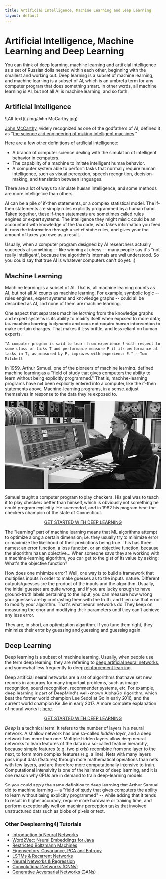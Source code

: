```yaml
---
title: Artificial Intelligence, Machine Learning and Deep Learning
layout: default
---
```


# Artificial Intelligence, Machine Learning and Deep Learning

You can think of deep learning, machine learning and artificial intelligence as a set of Russian dolls nested within each other, beginning with the smallest and working out. Deep learning is a subset of machine learning, and machine learning is a subset of AI, which is an umbrella term for any computer program that does something smart. In other words, all machine learning is AI, but not all AI is machine learning, and so forth. 

## Artificial Intelligence

![Alt text](./img/John McCarthy.jpg)

[John McCarthy](https://en.wikipedia.org/wiki/John_McCarthy_(computer_scientist)), widely recognized as one of the godfathers of AI, defined it as "[the science and engineering of making intelligent machines](http://www-formal.stanford.edu/jmc/whatisai/node1.html)."

Here are a few other definitions of artificial intelligence:

* A branch of computer science dealing with the simulation of intelligent behavior in computers.
* The capability of a machine to imitate intelligent human behavior.
* A computer system able to perform tasks that normally require human intelligence, such as visual perception, speech recognition, decision-making, and translation between languages.

There are a lot of ways to simulate human intelligence, and some methods are more intelligence than others. 

AI can be a pile of if-then statements, or a complex statistical model. The if-then statements are simply rules explicitly programmed by a human hand. Taken together, these if-then statements are sometimes called rules engines or expert systems. The intelligence they might mimic could be an accountant with knowledge of the tax code, who takes information you feed it, runs the information through a set of static rules, and gives your the amount of taxes you owe as a result. 

Usually, when a computer program designed by AI researchers actually succeeds at something -- like winning at chess -- many people say it's "not really intelligent", because the algorithm's internals are well understood. So you could say that true AI is whatever computers can't do yet. ;)

## Machine Learning 

Machine learning is a subset of AI. That is, all machine learning counts as AI, but not all AI counts as machine learning. For example, symbolic logic -- rules engines, expert systems and knowledge graphs -- could all be described as AI, and none of them are machine learning. 

One aspect that separates machine *learning* from the knowledge graphs and expert systems is its ability to modify itself when exposed to more data; i.e. machine learning is dynamic and does not require human intervention to make certain changes. That makes it less brittle, and less reliant on human experts.

```
"A computer program is said to learn from experience E with respect to some class of tasks T and performance measure P if its performance at tasks in T, as measured by P, improves with experience E." --Tom Mitchell
```

In 1959, Arthur Samuel, one of the pioneers of machine learning, defined machine learning as a "field of study that gives computers the ability to learn without being explicitly programmed." That is, machine-learning programs have not been explicitly entered into a computer, like the if-then statements above. Machine-learning programs, in a sense, adjust themselves in response to the data they're exposed to. 

![Alt text](./img/arthur_samuel.jpg)

Samuel taught a computer program to play checkers. His goal was to teach it to play checkers better than himself, which is obviously not something he could program explicitly. He succeeded, and in 1962 his program beat the checkers champion of the state of Connecticut. 

<p align="center">
<a href="https://skymind.ai/quickstart" type="button" class="btn btn-lg btn-success" onClick="ga('send', 'event', ‘quickstart', 'click');">GET STARTED WITH DEEP LEARNING</a>
</p>

The "learning" part of machine learning means that ML algorithms attempt to optimize along a certain dimension; i.e. they usually try to minimize error or maximize the likelihood of their predictions being true. This has three names: an error function, a loss function, or an objective function, because the algorithm has an objective... When someone says they are working with a machine-learning algorithm, you can get to the gist of its value by asking: What's the objective function?

How does one minimize error? Well, one way is to build a framework that multiplies inputs in order to make guesses as to the inputs' nature. Different outputs/guesses are the product of the inputs and the algorithm. Usually, the initial guesses are quite wrong, and if you are lucky enough to have ground-truth labels pertaining to the input, you can measure how wrong your guesses are by contrasting them with the truth, and then use that error to modify your algorithm. That's what neural networks do. They keep on measuring the error and modifying their parameters until they can't achieve any less error.

They are, in short, an optimization algorithm. If you tune them right, they minimize their error by guessing and guessing and guessing again.

## Deep Learning

Deep learning is a subset of machine learning. Usually, when people use the term deep learning, they are referring to [deep artificial neural networks](https://deeplearning4j.org/neuralnet-overview), and somewhat less frequently to deep [reinforcement learning](https://deeplearning4j.org/reinforcementlearning). 

Deep artificial neural networks are a set of algorithms that have set new records in accuracy for many important problems, such as image recognition, sound recognition, recommender systems, etc. For example, deep learning is part of DeepMind's well-known AlphaGo algorithm, which beat the former world champion Lee Sedol at Go in early 2016, and the current world champion Ke Jie in early 2017. A more complete explanation of neural works is [here](./neuralnet-overview).

<p align="center">
<a href="https://skymind.ai/quickstart" type="button" class="btn btn-lg btn-success" onClick="ga('send', 'event', ‘quickstart', 'click');">GET STARTED WITH DEEP LEARNING</a>
</p>

*Deep* is a technical term. It refers to the number of layers in a neural network. A shallow network has one so-called *hidden layer*, and a deep network has more than one. Multiple hidden layers allow deep neural networks to learn features of the data in a so-called feature hierarchy, because simple features (e.g. two pixels) recombine from one layer to the next, to form more complex features (e.g. a line). Nets with many layers pass input data (features) through more mathematical operations than nets with few layers, and are therefore more computationally intensive to train. Computational intensivity is one of the hallmarks of deep learning, and it is one reason why GPUs are in demand to train deep-learning models. 

So you could apply the same definition to deep learning that Arthur Samuel did to machine learning -- a "field of study that gives computers the ability to learn without being explicitly programmed" -- while adding that it tends to result in higher accuracy, require more hardware or training time, and perform exceptionally well on machine perception tasks that involved unstructured data such as blobs of pixels or text.  

### <a name="beginner">Other Deeplearning4j Tutorials</a>
* [Introduction to Neural Networks](./neuralnet-overview)
* [Word2Vec: Neural Embeddings for Java](./word2vec)
* [Restricted Boltzmann Machines](./restrictedboltzmannmachine)
* [Eigenvectors, Covariance, PCA and Entropy](./eigenvector)
* [LSTMs & Recurrent Networks](./lstm)
* [Neural Networks & Regression](./logistic-regression)
* [Convolutional Networks (CNNs)](./convolutionalnets)
* [Generative Adversarial Networks (GANs)](./generative-adversarial-network)

